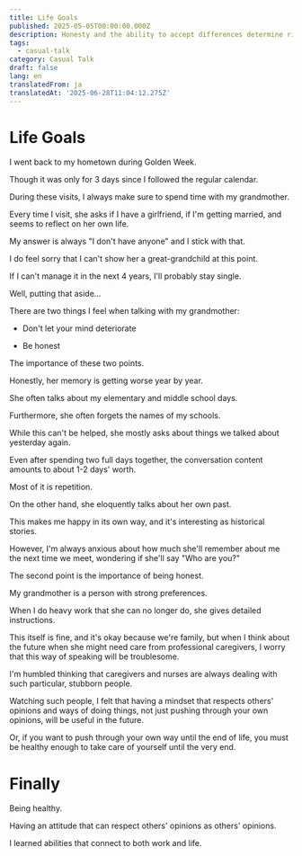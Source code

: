 ```yaml
---
title: Life Goals
published: 2025-05-05T00:00:00.000Z
description: Honesty and the ability to accept differences determine richness
tags:
  - casual-talk
category: Casual Talk
draft: false
lang: en
translatedFrom: ja
translatedAt: '2025-06-28T11:04:12.275Z'
---
```

# Life Goals

I went back to my hometown during Golden Week.

Though it was only for 3 days since I followed the regular calendar.

During these visits, I always make sure to spend time with my grandmother.

Every time I visit, she asks if I have a girlfriend, if I'm getting married, and seems to reflect on her own life.

My answer is always "I don't have anyone" and I stick with that.

I do feel sorry that I can't show her a great-grandchild at this point.

If I can't manage it in the next 4 years, I'll probably stay single.

Well, putting that aside...

There are two things I feel when talking with my grandmother:

- Don't let your mind deteriorate

- Be honest

The importance of these two points.

Honestly, her memory is getting worse year by year.

She often talks about my elementary and middle school days.

Furthermore, she often forgets the names of my schools.

While this can't be helped, she mostly asks about things we talked about yesterday again.

Even after spending two full days together, the conversation content amounts to about 1-2 days' worth.

Most of it is repetition.

On the other hand, she eloquently talks about her own past.

This makes me happy in its own way, and it's interesting as historical stories.

However, I'm always anxious about how much she'll remember about me the next time we meet, wondering if she'll say "Who are you?"

The second point is the importance of being honest.

My grandmother is a person with strong preferences.

When I do heavy work that she can no longer do, she gives detailed instructions.

This itself is fine, and it's okay because we're family, but when I think about the future when she might need care from professional caregivers, I worry that this way of speaking will be troublesome.

I'm humbled thinking that caregivers and nurses are always dealing with such particular, stubborn people.

Watching such people, I felt that having a mindset that respects others' opinions and ways of doing things, not just pushing through your own opinions, will be useful in the future.

Or, if you want to push through your own way until the end of life, you must be healthy enough to take care of yourself until the very end.

# Finally

Being healthy.

Having an attitude that can respect others' opinions as others' opinions.

I learned abilities that connect to both work and life.

